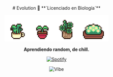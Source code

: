 <center>
# Evolution 🍃
**`Licenciado en Biología`**

![Plants](plants.gif)

**Aprendiendo random, de chill.**

[![Spotify](https://img.shields.io/badge/Spotify-1ED760?style=for-the-badge&logo=spotify&logoColor=white)](https://open.spotify.com/playlist/6ggeVpdVddyYgEViagjgEE?si=b7721041d3974903)

![Vibe](https://i.pinimg.com/originals/06/e2/0f/06e20fac9ae6bd96981f8da9ee81d48f.gif)
</center>
<!--
**Alonssoul/Alonssoul** is a ✨ _special_ ✨ repository because its `README.md` (this file) appears on your GitHub profile.

Here are some ideas to get you started:

- 🔭 I’m currently working on ...
- 🌱 I’m currently learning ...
- 👯 I’m looking to collaborate on ...
- 🤔 I’m looking for help with ...
- 💬 Ask me about ...
- 📫 How to reach me: ...
- 😄 Pronouns: ...
- ⚡ Fun fact: ...
-->
